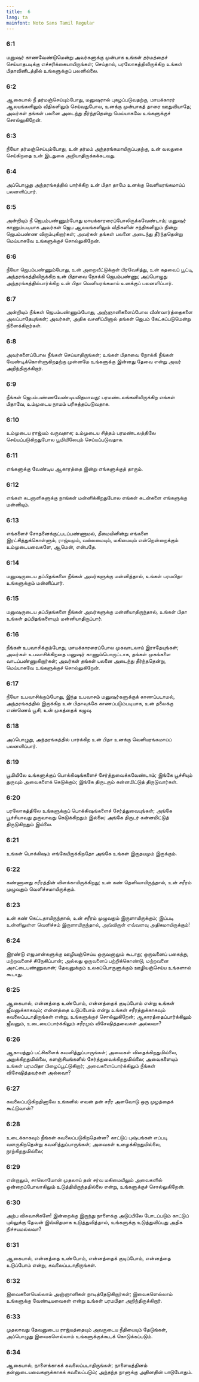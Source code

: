 ```yaml
---
title:  6
lang: ta
mainfont: Noto Sans Tamil Regular
---
```


###  6:1

மனுஷர் காணவேண்டுமென்று அவர்களுக்கு முன்பாக உங்கள் தர்மத்தைச் செய்யாதபடிக்கு எச்சரிக்கையாயிருங்கள்; செய்தால், பரலோகத்திலிருக்கிற உங்கள் பிதாவினிடத்தில் உங்களுக்குப் பலனில்லை.

###  6:2

ஆகையால் நீ தர்மஞ்செய்யும்போது, மனுஷரால் புகழப்படுவதற்கு, மாயக்காரர் ஆலயங்களிலும் வீதிகளிலும் செய்வதுபோல, உனக்கு முன்பாகத் தாரை ஊதுவியாதே; அவர்கள் தங்கள் பலனை அடைந்து தீர்ந்ததென்று மெய்யாகவே உங்களுக்குச் சொல்லுகிறேன்.

###  6:3

நீயோ தர்மஞ்செய்யும்போது, உன் தர்மம் அந்தரங்கமாயிருப்பதற்கு, உன் வலதுகை செய்கிறதை உன் இடதுகை அறியாதிருக்கக்கடவது.

###  6:4

அப்பொழுது அந்தரங்கத்தில் பார்க்கிற உன் பிதா தாமே உனக்கு வெளியரங்கமாய்ப் பலனளிப்பார்.

###  6:5

அன்றியும் நீ ஜெபம்பண்ணும்போது மாயக்காரரைப்போலிருக்கவேண்டாம்; மனுஷர் காணும்படியாக அவர்கள் ஜெப ஆலயங்களிலும் வீதிகளின் சந்திகளிலும் நின்று ஜெபம்பண்ண விரும்புகிறார்கள்; அவர்கள் தங்கள் பலனை அடைந்து தீர்ந்ததென்று மெய்யாகவே உங்களுக்குச் சொல்லுகிறேன்.

###  6:6

நீயோ ஜெபம்பண்ணும்போது, உன் அறைவீட்டுக்குள் பிரவேசித்து, உன் கதவைப் பூட்டி, அந்தரங்கத்திலிருக்கிற உன் பிதாவை நோக்கி ஜெபம்பண்ணு; அப்பொழுது அந்தரங்கத்தில்பார்க்கிற உன் பிதா வெளியரங்கமாய் உனக்குப் பலனளிப்பார்.

###  6:7

அன்றியும் நீங்கள் ஜெபம்பண்ணும்போது, அஞ்ஞானிகளைப்போல வீண்வார்த்தைகளை அலப்பாதேயுங்கள்; அவர்கள், அதிக வசனிப்பினால் தங்கள் ஜெபம் கேட்கப்படுமென்று நினைக்கிறார்கள்.

###  6:8

அவர்களைப்போல நீங்கள் செய்யாதிருங்கள்; உங்கள் பிதாவை நோக்கி நீங்கள் வேண்டிக்கொள்ளுகிறதற்கு முன்னமே உங்களுக்கு இன்னது தேவை என்று அவர் அறிந்திருக்கிறார்.

###  6:9

நீங்கள் ஜெபம்பண்ணவேண்டியவிதமாவது: பரமண்டலங்களிலிருக்கிற எங்கள் பிதாவே, உம்முடைய நாமம் பரிசுத்தப்படுவதாக.

###  6:10

உம்முடைய ராஜ்யம் வருவதாக; உம்முடைய சித்தம் பரமண்டலத்திலே செய்யப்படுகிறதுபோல பூமியிலேயும் செய்யப்படுவதாக.

###  6:11

எங்களுக்கு வேண்டிய ஆகாரத்தை இன்று எங்களுக்குத் தாரும்.

###  6:12

எங்கள் கடனாளிகளுக்கு நாங்கள் மன்னிக்கிறதுபோல எங்கள் கடன்களை எங்களுக்கு மன்னியும்.

###  6:13

எங்களைச் சோதனைக்குட்படப்பண்ணாமல், தீமையினின்று எங்களை இரட்சித்துக்கொள்ளும், ராஜ்யமும், வல்லமையும், மகிமையும் என்றென்றைக்கும் உம்முடையவைகளே, ஆமென், என்பதே.

###  6:14

மனுஷருடைய தப்பிதங்களை நீங்கள் அவர்களுக்கு மன்னித்தால், உங்கள் பரமபிதா உங்களுக்கும் மன்னிப்பார்.

###  6:15

மனுஷருடைய தப்பிதங்களை நீங்கள் அவர்களுக்கு மன்னியாதிருந்தால், உங்கள் பிதா உங்கள் தப்பிதங்களையும் மன்னியாதிருப்பார்.

###  6:16

நீங்கள் உபவாசிக்கும்போது, மாயக்காரரைப்போல முகவாடலாய் இராதேயுங்கள்; அவர்கள் உபவாசிக்கிறதை மனுஷர் காணும்பொருட்டாக, தங்கள் முகங்களை வாடப்பண்ணுகிறார்கள்; அவர்கள் தங்கள் பலனை அடைந்து தீர்ந்ததென்று, மெய்யாகவே உங்களுக்குச் சொல்லுகிறேன்.

###  6:17

நீயோ உபவாசிக்கும்போது, இந்த உபவாசம் மனுஷர்களுக்குக் காணப்படாமல், அந்தரங்கத்தில் இருக்கிற உன் பிதாவுக்கே காணப்படும்படியாக, உன் தலைக்கு எண்ணெய் பூசி, உன் முகத்தைக் கழுவு.

###  6:18

அப்பொழுது, அந்தரங்கத்தில் பார்க்கிற உன் பிதா உனக்கு வெளியரங்கமாய்ப் பலனளிப்பார்.

###  6:19

பூமியிலே உங்களுக்குப் பொக்கிஷங்களைச் சேர்த்துவைக்கவேண்டாம்; இங்கே பூச்சியும் துருவும் அவைகளைக் கெடுக்கும்; இங்கே திருடரும் கன்னமிட்டுத் திருடுவார்கள்.

###  6:20

பரலோகத்திலே உங்களுக்குப் பொக்கிஷங்களைச் சேர்த்துவையுங்கள்; அங்கே பூச்சியாவது துருவாவது கெடுக்கிறதும் இல்லை; அங்கே திருடர் கன்னமிட்டுத் திருடுகிறதும் இல்லை.

###  6:21

உங்கள் பொக்கிஷம் எங்கேயிருக்கிறதோ அங்கே உங்கள் இருதயமும் இருக்கும்.

###  6:22

கண்ணானது சரீரத்தின் விளக்காயிருக்கிறது; உன் கண் தெளிவாயிருந்தால், உன் சரீரம் முழுவதும் வெளிச்சமாயிருக்கும்.

###  6:23

உன் கண் கெட்டதாயிருந்தால், உன் சரீரம் முழுவதும் இருளாயிருக்கும்; இப்படி உன்னிலுள்ள வெளிச்சம் இருளாயிருந்தால், அவ்விருள் எவ்வளவு அதிகமாயிருக்கும்!

###  6:24

இரண்டு எஜமான்களுக்கு ஊழியஞ்செய்ய ஒருவனாலும் கூடாது; ஒருவனைப் பகைத்து, மற்றவனைச் சிநேகிப்பான்; அல்லது ஒருவனைப் பற்றிக்கொண்டு, மற்றவனை அசட்டைபண்ணுவான்; தேவனுக்கும் உலகப்பொருளுக்கும் ஊழியஞ்செய்ய உங்களால் கூடாது.

###  6:25

ஆகையால், என்னத்தை உண்போம், என்னத்தைக் குடிப்போம் என்று உங்கள் ஜீவனுக்காகவும்; என்னத்தை உடுப்போம் என்று உங்கள் சரீரத்துக்காகவும் கவலைப்படாதிருங்கள் என்று, உங்களுக்குச் சொல்லுகிறேன்; ஆகாரத்தைப்பார்க்கிலும் ஜீவனும், உடையைப்பார்க்கிலும் சரீரமும் விசேஷித்தவைகள் அல்லவா?

###  6:26

ஆகாயத்துப் பட்சிகளைக் கவனித்துப்பாருங்கள்; அவைகள் விதைக்கிறதுமில்லை, அறுக்கிறதுமில்லை, களஞ்சியங்களில் சேர்த்துவைக்கிறதுமில்லை; அவைகளையும் உங்கள் பரமபிதா பிழைப்பூட்டுகிறார்; அவைகளைப்பார்க்கிலும் நீங்கள் விசேஷித்தவர்கள் அல்லவா?

###  6:27

கவலைப்படுகிறதினாலே உங்களில் எவன் தன் சரீர அளவோடு ஒரு முழத்தைக் கூட்டுவான்?

###  6:28

உடைக்காகவும் நீங்கள் கவலைப்படுகிறதென்ன? காட்டுப் புஷ்பங்கள் எப்படி வளருகிறதென்று கவனித்துப்பாருங்கள்; அவைகள் உழைக்கிறதுமில்லை, நூற்கிறதுமில்லை;

###  6:29

என்றாலும், சாலொமோன் முதலாய் தன் சர்வ மகிமையிலும் அவைகளில் ஒன்றைப்போலாகிலும் உடுத்தியிருந்ததில்லை என்று, உங்களுக்குச் சொல்லுகிறேன்.

###  6:30

அற்ப விசுவாசிகளே! இன்றைக்கு இருந்து நாளைக்கு அடுப்பிலே போடப்படும் காட்டுப் புல்லுக்கு தேவன் இவ்விதமாக உடுத்துவித்தால், உங்களுக்கு உடுத்துவிப்பது அதிக நிச்சயமல்லவா?

###  6:31

ஆகையால், என்னத்தை உண்போம், என்னத்தைக் குடிப்போம், என்னத்தை உடுப்போம் என்று, கவலைப்படாதிருங்கள்.

###  6:32

இவைகளையெல்லாம் அஞ்ஞானிகள் நாடித்தேடுகிறார்கள்; இவைகளெல்லாம் உங்களுக்கு வேண்டியவைகள் என்று உங்கள் பரமபிதா அறிந்திருக்கிறார்.

###  6:33

முதலாவது தேவனுடைய ராஜ்யத்தையும் அவருடைய நீதியையும் தேடுங்கள், அப்பொழுது இவைகளெல்லாம் உங்களுக்குக்கூடக் கொடுக்கப்படும்.

###  6:34

ஆகையால், நாளைக்காகக் கவலைப்படாதிருங்கள்; நாளையத்தினம் தன்னுடையவைகளுக்காகக் கவலைப்படும்; அந்தந்த நாளுக்கு அதினதின் பாடுபோதும்.


